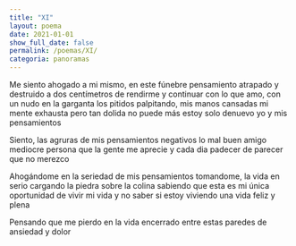 ```yaml
---
title: "XI"
layout: poema
date: 2021-01-01
show_full_date: false
permalink: /poemas/XI/
categoria: panoramas
---
```

Me siento ahogado a mi mismo, en este fúnebre pensamiento
atrapado y destruido
a dos centímetros de rendirme y continuar
con lo que amo, con un nudo en la garganta
los pitidos palpitando, mis manos cansadas
mi mente exhausta pero tan dolida
no puede más
estoy solo denuevo yo y mis pensamientos

Siento, las agruras de mis pensamientos negativos
lo mal buen amigo mediocre persona
que la gente me aprecie y cada dia padecer de parecer que no merezco

Ahogándome en la seriedad de mis pensamientos
tomandome, la vida en serio
cargando la piedra sobre la colina
sabiendo que esta es mi única
oportunidad de vivir mi vida
y no saber si estoy viviendo una vida feliz y plena

Pensando que me pierdo en la vida
encerrado entre estas paredes de ansiedad y dolor
